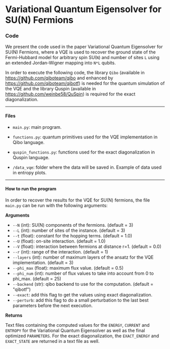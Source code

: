 # Variational Quantum Eigensolver for SU(N) Fermions
### Code

We present the code used in the paper Variational Quantum Eigensolver for SU(N) Fermions, where a VQE is used to recover the ground state of the Fermi-Hubbard model for arbitrary spin SU(`N`) and number of sites `L` using an extended Jordan-Wigner mapping into `N*L` qubits.

In order to execute the following code, the library `Qibo` (available in https://github.com/qiboteam/qibo and enhanced by https://github.com/qiboteam/qibotf) is needed for the quantum simulation of the VQE and the library Quspin (available in https://github.com/weinbe58/QuSpin) is required for the exact diagonalization.


---

#### Files

- `main.py`: main program.

- `functions.py`: quantum primitives used for the VQE implementation in Qibo language.

- `quspin_functions.py`: functions used for the exact diagonalization in Quspin language.

- `/data_vqe`: folder where the data will be saved in. Example of data used in entropy plots.

---

#### How to run the program

In order to recover the results for the VQE for SU(N) fermions, the file `main.py` can be run with the following arguments:

**Arguments**

- `--N` (int): SU(N) components of the fermions. (default = 3)
- `--L` (int): number of sites of the instance. (default = 3)
- `--t` (float): constant for the hopping terms. (default = 1.0)
- `--U` (float): on-site interaction. (default = 1.0)
- `--V` (float): interaction between fermions at distance r=1. (default = 0.0)
- `--r` (int): range of the interaction. (default = 1)
- `--layers` (int): number of maximum layers of the ansatz for the VQE implementation. (default = 3)
- `--phi_max` (float): maximum flux value. (default = 0.5)
- `--phi_num` (int): number of flux values to take into account from 0 to phi_max. (default = 25)
- `--backend` (str): qibo backend to use for the computation. (default = "qibotf")
- `--exact`:  add this flag to get the values using exact diagonalization. 
- `--perturb`: add this flag to do a small perturbation to the last best parameters before the next execution.

**Returns**

Text files containing the computed values for the `ENERGY`, `CURRENT` and `ENTROPY` for the Variational Quantum Eigensolver as well as the final optimized `PARAMETERS`. For the exact diagonalization, the `EXACT_ENERGY` and `EXACT_STATE` are returned in a text file as well.